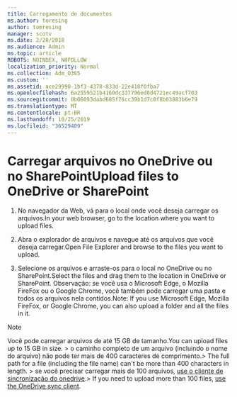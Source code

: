 ```yaml
---
title: Carregamento de documentos
ms.author: toresing
author: tomresing
manager: scotv
ms.date: 2/28/2018
ms.audience: Admin
ms.topic: article
ROBOTS: NOINDEX, NOFOLLOW
localization_priority: Normal
ms.collection: Adm_O365
ms.custom: ''
ms.assetid: ace29990-1bf3-4378-833d-22e418f0fba7
ms.openlocfilehash: 6a2559521b4160dc337796ed8d4721ec49acf703
ms.sourcegitcommit: 0b06093dabd685f76cc39b1d7c0f8b03883b6e79
ms.translationtype: MT
ms.contentlocale: pt-BR
ms.lasthandoff: 10/25/2019
ms.locfileid: "36529409"
---
```

# <a name="upload-files-to-onedrive-or-sharepoint"></a><span data-ttu-id="ec77f-102">Carregar arquivos no OneDrive ou no SharePoint</span><span class="sxs-lookup"><span data-stu-id="ec77f-102">Upload files to OneDrive or SharePoint</span></span>

1. <span data-ttu-id="ec77f-103">No navegador da Web, vá para o local onde você deseja carregar os arquivos.</span><span class="sxs-lookup"><span data-stu-id="ec77f-103">In your web browser, go to the location where you want to upload files.</span></span>
    
2. <span data-ttu-id="ec77f-104">Abra o explorador de arquivos e navegue até os arquivos que você deseja carregar.</span><span class="sxs-lookup"><span data-stu-id="ec77f-104">Open File Explorer and browse to the files you want to upload.</span></span>
    
3. <span data-ttu-id="ec77f-105">Selecione os arquivos e arraste-os para o local no OneDrive ou no SharePoint.</span><span class="sxs-lookup"><span data-stu-id="ec77f-105">Select the files and drag them to the location in OneDrive or SharePoint.</span></span> <span data-ttu-id="ec77f-106">Observação: se você usa o Microsoft Edge, o Mozilla FireFox ou o Google Chrome, você também pode carregar uma pasta e todos os arquivos nela contidos.</span><span class="sxs-lookup"><span data-stu-id="ec77f-106">Note: If you use Microsoft Edge, Mozilla FireFox, or Google Chrome, you can also upload a folder and all the files in it.</span></span>
    
> [!NOTE]
>  <span data-ttu-id="ec77f-107">Você pode carregar arquivos de até 15 GB de tamanho.</span><span class="sxs-lookup"><span data-stu-id="ec77f-107">You can upload files up to 15 GB in size.</span></span> <span data-ttu-id="ec77f-108">> o caminho completo de um arquivo (incluindo o nome do arquivo) não pode ter mais de 400 caracteres de comprimento.</span><span class="sxs-lookup"><span data-stu-id="ec77f-108">>  The full path for a file (including the file name) can't be more than 400 characters in length.</span></span> <span data-ttu-id="ec77f-109">> se você precisar carregar mais de 100 arquivos, [use o cliente de sincronização do onedrive](https://go.microsoft.com/fwlink/?linkid=866427).</span><span class="sxs-lookup"><span data-stu-id="ec77f-109">>  If you need to upload more than 100 files, [use the OneDrive sync client](https://go.microsoft.com/fwlink/?linkid=866427).</span></span> 
  

